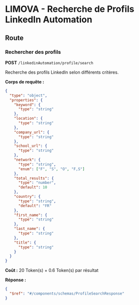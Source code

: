 # LIMOVA - Recherche de Profils LinkedIn Automation

## Route

### Rechercher des profils
**POST** `/linkedinAutomation/profile/search`

Recherche des profils LinkedIn selon différents critères.

**Corps de requête :**
```json
{
  "type": "object",
  "properties": {
    "keyword": {
      "type": "string"
    },
    "location": {
      "type": "string"
    },
    "company_url": {
      "type": "string"
    },
    "school_url": {
      "type": "string"
    },
    "network": {
      "type": "string",
      "enum": ["F", "S", "O", "F,S"]
    },
    "total_results": {
      "type": "number",
      "default": 10
    },
    "country": {
      "type": "string",
      "default": "FR"
    },
    "first_name": {
      "type": "string"
    },
    "last_name": {
      "type": "string"
    },
    "title": {
      "type": "string"
    }
  }
}
```

**Coût :** 20 Token(s) + 0.6 Token(s) par résultat

**Réponse :**
```json
{
  "$ref": "#/components/schemas/ProfileSearchResponse"
}
``` 